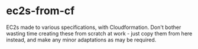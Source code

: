 # ec2s-from-cf

EC2s made to various specifications, with Cloudformation. Don't bother wasting time creating these from scratch at work - just copy them from here instead, and make any minor adaptations as may be required. 
